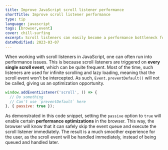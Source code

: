 ```yaml
---
title: Improve JavaScript scroll listener performance
shortTitle: Improve scroll listener performance
type: tip
language: javascript
tags: [browser,event]
cover: chill-surfing
excerpt: Scroll listeners can easily become a performance bottleneck for your web application. Here's how to fix that.
dateModified: 2023-03-07
---
```


When working with scroll listeners in JavaScript, one can often run into performance issues. This is because scroll listeners are triggered on **every single scroll event**, which can be quite frequent. Most of the time, such listeners are used for infinite scrolling and lazy loading, meaning that the scroll event won't be intercepted. As such, `Event.preventDefault()` will not be called, giving us an optimization opportunity.

```js
window.addEventListener('scroll', () => {
  // Do something
  // Can't use `preventDefault` here
}, { passive: true });
```

As demonstrated in this code snippet, setting the `passive` option to `true` will enable certain **performance optimizations** in the browser. This way, the browser will know that it can safely skip the event queue and execute the scroll listener immediately. The result is a much smoother experience for the user, as the scroll event will be handled immediately, instead of being queued and handled later.
